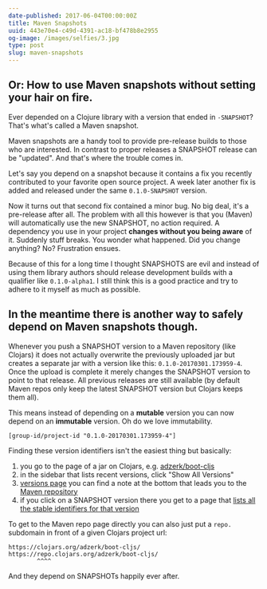 ```yaml
---
date-published: 2017-06-04T00:00:00Z
title: Maven Snapshots
uuid: 443e70e4-c49d-4391-ac18-bf478b8e2955
og-image: /images/selfies/3.jpg
type: post
slug: maven-snapshots
---
```


## Or: How to use Maven snapshots without setting your hair on fire.

Ever depended on a Clojure library with a version that ended in
`-SNAPSHOT`? That's what's called a Maven snapshot.

Maven snapshots are a handy tool to provide pre-release builds to
those who are interested. In contrast to proper releases a SNAPSHOT
release can be "updated". And that's where the trouble comes in.

Let's say you depend on a snapshot because it contains a fix you
recently contributed to your favorite open source project. A week
later another fix is added and released under the same
`0.1.0-SNAPSHOT` version.

Now it turns out that second fix contained a minor bug. No big deal,
it's a pre-release after all. The problem with all this however is
that you (Maven) will automatically use the new SNAPSHOT, no action required.
A dependency you use in your project **changes without you being aware**
of it. Suddenly stuff breaks. You wonder what happened. Did you change
anything? No? Frustration ensues.

Because of this for a long time I thought SNAPSHOTS are evil and
instead of using them library authors should release development
builds with a qualifier like `0.1.0-alpha1`.
I still think this is a good practice and try to adhere to it myself
as much as possible.

## In the meantime there is another way to safely depend on Maven snapshots though.

Whenever you push a SNAPSHOT version to a Maven repository (like
Clojars) it does not actually overwrite the previously uploaded jar
but creates a separate jar with a version like this:
`0.1.0-20170301.173959-4`. Once the upload is complete it merely
changes the SNAPSHOT version to point to that release. All previous
releases are still available (by default Maven repos only keep the latest
SNAPSHOT version but Clojars keeps them all).

This means instead of depending on a **mutable** version you can now
depend on an **immutable** version. Oh do we love immutability.

```
[group-id/project-id "0.1.0-20170301.173959-4"]
```

Finding these version identifiers isn't the easiest thing but basically:

1. you go to the page of a jar on Clojars, e.g. [adzerk/boot-cljs](https://clojars.org/adzerk/boot-cljs/)
2. in the sidebar that lists recent versions, click "Show All Versions"
3. [versions page](https://clojars.org/adzerk/boot-cljs/versions)
  you can find a note at the bottom that leads you to the [Maven repository](https://repo.clojars.org/adzerk/boot-cljs/)
4. if you click on a SNAPSHOT version there you get to a page that [lists all the stable identifiers for that version](https://repo.clojars.org/adzerk/boot-cljs/2.0.0-SNAPSHOT/)

To get to the Maven repo page directly you can also just put a `repo.` subdomain in front of a given Clojars project url:

```
https://clojars.org/adzerk/boot-cljs/
https://repo.clojars.org/adzerk/boot-cljs/
        ^^^^
```

And they depend on SNAPSHOTs happily ever after.


